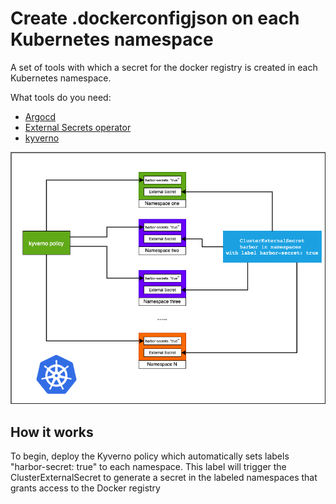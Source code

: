 # Create .dockerconfigjson on each Kubernetes namespace

A set of tools with which a secret for the docker registry is created in each Kubernetes namespace.

What tools do you need:  
* [Argocd](https://argo-cd.readthedocs.io)
* [External Secrets operator](https://external-secrets.io/v0.7.2/)
* [kyverno](https://kyverno.io/)

![Diagram](https://github.com/rjeka/secret-to-each-namespace/blob/main/img/secret-to-each-namespace.drawio.png?raw=true)

## How it works

To begin, deploy the Kyverno policy which automatically sets labels  "harbor-secret: true" to each namespace. This label will trigger the ClusterExternalSecret to generate a secret in the labeled namespaces that grants access to the Docker registry